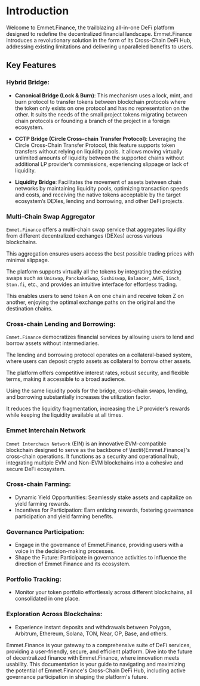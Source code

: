 # Introduction

Welcome to Emmet.Finance, the trailblazing all-in-one DeFi platform designed to redefine the decentralized financial landscape. Emmet.Finance introduces a revolutionary solution in the form of its Cross-Chain DeFi Hub, addressing existing limitations and delivering unparalleled benefits to users.

## Key Features

### Hybrid Bridge:
- **Canonical Bridge (Lock & Burn)**: This mechanism uses a lock, mint, and burn protocol to transfer tokens between blockchain protocols where the token only exists on one protocol and has no representation on the other. It suits the needs of the small project tokens migrating between chain protocols or founding a branch of the project in a foreign ecosystem.

- **CCTP Bridge (Circle Cross-chain Transfer Protocol)**: Leveraging the Circle Cross-Chain Transfer Protocol, this feature supports token transfers without relying on liquidity pools. It allows moving virtually unlimited amounts of liquidity between the supported chains without additional LP provider’s commissions, experiencing slippage or lack of liquidity.

- **Liquidity Bridge**: Facilitates the movement of assets between chain networks by maintaining liquidity pools, optimizing transaction speeds and costs, and receiving the native tokens acceptable by the target ecosystem’s DEXes, lending and borrowing, and other DeFi projects.

### Multi-Chain Swap Aggregator

`Emmet.Finance` offers a multi-chain swap service that aggregates liquidity from different decentralized exchanges (DEXes) across various blockchains. 

This aggregation ensures users access the best possible trading prices with minimal slippage. 

The platform supports virtually all the tokens by integrating the existing swaps such as `Uniswap`, `PanckakeSwap`, `Sushiswap`, `Balancer`, `AAVE`, `1inch`, `Ston.fi`, etc., and provides an intuitive interface for effortless trading. 

This enables users to send token A on one chain and receive token Z on another, enjoying the optimal exchange paths on the original and the destination chains. 

### Cross-chain Lending and Borrowing:

`Emmet.Finance` democratizes financial services by allowing users to lend and borrow assets without intermediaries.

The lending and borrowing protocol operates on a collateral-based system, where users can deposit crypto assets as collateral to borrow other assets.

The platform offers competitive interest rates, robust security, and flexible terms, making it accessible to a broad audience.

Using the same liquidity pools for the bridge, cross-chain swaps, lending, and borrowing substantially increases the utilization factor.

It reduces the liquidity fragmentation, increasing the LP provider’s rewards while keeping the liquidity available at all times.

### Emmet Interchain Network

`Emmet Interchain Network` (EIN) is an innovative EVM-compatible blockchain designed to serve as the backbone of \textit{Emmet.Finance}'s cross-chain operations. It functions as a security and operational hub, integrating multiple EVM and Non-EVM blockchains into a cohesive and secure DeFi ecosystem.


### Cross-chain Farming:
- Dynamic Yield Opportunities: Seamlessly stake assets and capitalize on yield farming rewards.
- Incentives for Participation: Earn enticing rewards, fostering governance participation and yield farming benefits.

### Governance Participation:
- Engage in the governance of Emmet.Finance, providing users with a voice in the decision-making processes.
- Shape the Future: Participate in governance activities to influence the direction of Emmet Finance and its ecosystem.

### Portfolio Tracking:
- Monitor your token portfolio effortlessly across different blockchains, all consolidated in one place.

### Exploration Across Blockchains:
- Experience instant deposits and withdrawals between Polygon, Arbitrum, Ethereum, Solana, TON, Near, OP, Base, and others.

Emmet.Finance is your gateway to a comprehensive suite of DeFi services, providing a user-friendly, secure, and efficient platform. Dive into the future of decentralized finance with Emmet.Finance, where innovation meets usability. This documentation is your guide to navigating and maximizing the potential of Emmet.Finance's Cross-Chain DeFi Hub, including active governance participation in shaping the platform's future.